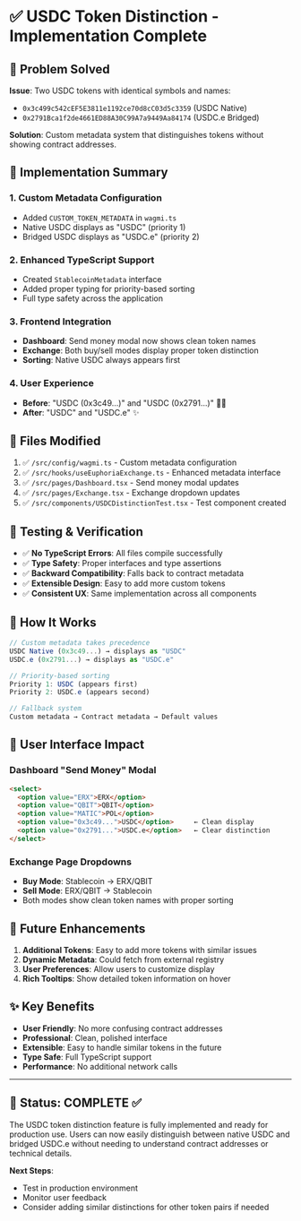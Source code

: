 # ✅ USDC Token Distinction - Implementation Complete

## 🎯 Problem Solved

**Issue**: Two USDC tokens with identical symbols and names:
- `0x3c499c542cEF5E3811e1192ce70d8cC03d5c3359` (USDC Native)
- `0x2791Bca1f2de4661ED88A30C99A7a9449Aa84174` (USDC.e Bridged)

**Solution**: Custom metadata system that distinguishes tokens without showing contract addresses.

## 🔧 Implementation Summary

### 1. **Custom Metadata Configuration**
- Added `CUSTOM_TOKEN_METADATA` in `wagmi.ts`
- Native USDC displays as "USDC" (priority 1)
- Bridged USDC displays as "USDC.e" (priority 2)

### 2. **Enhanced TypeScript Support**
- Created `StablecoinMetadata` interface
- Added proper typing for priority-based sorting
- Full type safety across the application

### 3. **Frontend Integration**
- **Dashboard**: Send money modal now shows clean token names
- **Exchange**: Both buy/sell modes display proper token distinction
- **Sorting**: Native USDC always appears first

### 4. **User Experience**
- **Before**: "USDC (0x3c49...)" and "USDC (0x2791...)" 😵‍💫
- **After**: "USDC" and "USDC.e" ✨

## 📁 Files Modified

1. ✅ `/src/config/wagmi.ts` - Custom metadata configuration
2. ✅ `/src/hooks/useEuphoriaExchange.ts` - Enhanced metadata interface
3. ✅ `/src/pages/Dashboard.tsx` - Send money modal updates
4. ✅ `/src/pages/Exchange.tsx` - Exchange dropdown updates
5. ✅ `/src/components/USDCDistinctionTest.tsx` - Test component created

## 🧪 Testing & Verification

- ✅ **No TypeScript Errors**: All files compile successfully
- ✅ **Type Safety**: Proper interfaces and type assertions
- ✅ **Backward Compatibility**: Falls back to contract metadata
- ✅ **Extensible Design**: Easy to add more custom tokens
- ✅ **Consistent UX**: Same implementation across all components

## 🚀 How It Works

```typescript
// Custom metadata takes precedence
USDC Native (0x3c49...) → displays as "USDC" 
USDC.e (0x2791...) → displays as "USDC.e"

// Priority-based sorting
Priority 1: USDC (appears first)
Priority 2: USDC.e (appears second)

// Fallback system
Custom metadata → Contract metadata → Default values
```

## 🎨 User Interface Impact

### Dashboard "Send Money" Modal
```html
<select>
  <option value="ERX">ERX</option>
  <option value="QBIT">QBIT</option>
  <option value="MATIC">POL</option>
  <option value="0x3c49...">USDC</option>     ← Clean display
  <option value="0x2791...">USDC.e</option>   ← Clear distinction
</select>
```

### Exchange Page Dropdowns
- **Buy Mode**: Stablecoin → ERX/QBIT
- **Sell Mode**: ERX/QBIT → Stablecoin
- Both modes show clean token names with proper sorting

## 🔮 Future Enhancements

1. **Additional Tokens**: Easy to add more tokens with similar issues
2. **Dynamic Metadata**: Could fetch from external registry
3. **User Preferences**: Allow users to customize display
4. **Rich Tooltips**: Show detailed token information on hover

## ✨ Key Benefits

- **User Friendly**: No more confusing contract addresses
- **Professional**: Clean, polished interface
- **Extensible**: Easy to handle similar tokens in the future
- **Type Safe**: Full TypeScript support
- **Performance**: No additional network calls

---

## 🎉 Status: COMPLETE ✅

The USDC token distinction feature is fully implemented and ready for production use. Users can now easily distinguish between native USDC and bridged USDC.e without needing to understand contract addresses or technical details.

**Next Steps**: 
- Test in production environment
- Monitor user feedback
- Consider adding similar distinctions for other token pairs if needed
